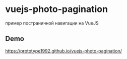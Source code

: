 # vuejs-photo-pagination
пример постраничной навигации на VueJS
## Demo
https://prototype1992.github.io/vuejs-photo-pagination/
